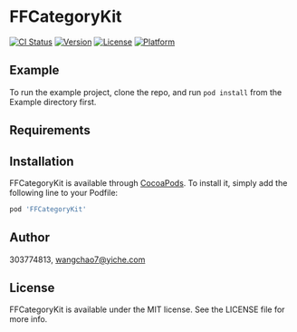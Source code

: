 # FFCategoryKit

[![CI Status](https://img.shields.io/travis/303774813/FFCategoryKit.svg?style=flat)](https://travis-ci.org/303774813/FFCategoryKit)
[![Version](https://img.shields.io/cocoapods/v/FFCategoryKit.svg?style=flat)](https://cocoapods.org/pods/FFCategoryKit)
[![License](https://img.shields.io/cocoapods/l/FFCategoryKit.svg?style=flat)](https://cocoapods.org/pods/FFCategoryKit)
[![Platform](https://img.shields.io/cocoapods/p/FFCategoryKit.svg?style=flat)](https://cocoapods.org/pods/FFCategoryKit)

## Example

To run the example project, clone the repo, and run `pod install` from the Example directory first.

## Requirements

## Installation

FFCategoryKit is available through [CocoaPods](https://cocoapods.org). To install
it, simply add the following line to your Podfile:

```ruby
pod 'FFCategoryKit'
```

## Author

303774813, wangchao7@yiche.com

## License

FFCategoryKit is available under the MIT license. See the LICENSE file for more info.
